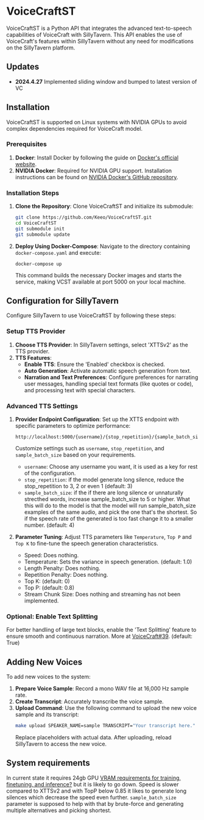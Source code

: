 # VoiceCraftST

VoiceCraftST is a Python API that integrates the advanced text-to-speech capabilities of VoiceCraft with SillyTavern. This API enables the use of VoiceCraft's features within SillyTavern without any need for modifications on the SillyTavern platform.

## Updates

* **2024.4.27** Implemented sliding window and bumped to latest version of VC

## Installation

VoiceCraftST is supported on Linux systems with NVIDIA GPUs to avoid complex dependencies required for VoiceCraft model.

### Prerequisites

1. **Docker**: Install Docker by following the guide on [Docker's official website](https://docs.docker.com/get-docker/).
2. **NVIDIA Docker**: Required for NVIDIA GPU support. Installation instructions can be found on [NVIDIA Docker's GitHub repository](https://github.com/NVIDIA/nvidia-docker).

### Installation Steps

1. **Clone the Repository**: Clone VoiceCraftST and initialize its submodule:
   ```bash
   git clone https://github.com/Keeo/VoiceCraftST.git
   cd VoiceCraftST
   git submodule init
   git submodule update
   ```

2. **Deploy Using Docker-Compose**: Navigate to the directory containing `docker-compose.yaml` and execute:
   ```
   docker-compose up
   ```
   This command builds the necessary Docker images and starts the service, making VCST available at port 5000 on your local machine.

## Configuration for SillyTavern

Configure SillyTavern to use VoiceCraftST by following these steps:

### Setup TTS Provider

1. **Choose TTS Provider**: In SillyTavern settings, select 'XTTSv2' as the TTS provider.
2. **TTS Features**:
   - **Enable TTS**: Ensure the 'Enabled' checkbox is checked.
   - **Auto Generation**: Activate automatic speech generation from text.
   - **Narration and Text Preferences**: Configure preferences for narrating user messages, handling special text formats (like quotes or code), and processing text with special characters.

### Advanced TTS Settings

1. **Provider Endpoint Configuration**: Set up the XTTS endpoint with specific parameters to optimize performance:
   ```
   http://localhost:5000/{username}/{stop_repetition}/{sample_batch_size}
   ```
   Customize settings such as `username`, `stop_repetition`, and `sample_batch_size` based on your requirements.
   - `username`: Choose any username you want, it is used as a key for rest of the configuration.
   - `stop_repetition`: if the model generate long silence, reduce the stop_repetition to 3, 2 or even 1 (default: 3)
   - `sample_batch_size`: if the if there are long silence or unnaturally strecthed words, increase sample_batch_size to 5 or higher. What this will do to the model is that the model will run sample_batch_size examples of the same audio, and pick the one that's the shortest. So if the speech rate of the generated is too fast change it to a smaller number. (default: 4)

2. **Parameter Tuning**: Adjust TTS parameters like `Temperature`, `Top P` and `Top K` to fine-tune the speech generation characteristics.
   - Speed: Does nothing.
   - Temperature: Sets the variance in speech generation. (default: 1.0)
   - Length Penalty: Does nothing.
   - Repetition Penalty: Does nothing.
   - Top K: (default: 0)
   - Top P: (default: 0.8)
   - Stream Chunk Size: Does nothing and streaming has not been implemented.

### Optional: Enable Text Splitting

For better handling of large text blocks, enable the 'Text Splitting' feature to ensure smooth and continuous narration. More at [VoiceCraft#39](https://github.com/jasonppy/VoiceCraft/issues/39). (default: True) 

## Adding New Voices

To add new voices to the system:

1. **Prepare Voice Sample**: Record a mono WAV file at 16,000 Hz sample rate.
2. **Create Transcript**: Accurately transcribe the voice sample.
3. **Upload Command**: Use the following command to upload the new voice sample and its transcript:
   ```bash
   make upload SPEAKER_NAME=sample TRANSCRIPT="Your transcript here." FILE_PATH=sample.wav
   ```
   Replace placeholders with actual data. After uploading, reload SillyTavern to access the new voice.

## System requirements
In current state it requires 24gb GPU [VRAM requirements for training, finetuning, and inference?](https://github.com/jasonppy/VoiceCraft/issues/76) but it is likely to go down. Speed is slower compared to XTTSv2 and with TopP below 0.85 it likes to generate long silences which decrease the speed even further. `sample_batch_size` parameter is supposed to help with that by brute-force and generating multiple alternatives and picking shortest.